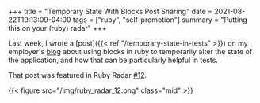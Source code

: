+++
title = "Temporary State With Blocks Post Sharing"
date = 2021-08-22T19:13:09-04:00
tags = ["ruby", "self-promotion"]
summary = "Putting this on your (ruby) radar"
+++

Last week, I wrote a [post]({{< ref "/temporary-state-in-tests" >}}) on my
employer's [blog](https://blog.thegnar.co/temporary-state-in-tests) about using blocks in ruby to temporarily alter the state of
the application, and how that can be particularly helpful in tests.

That post was featured in Ruby Radar [#12](https://rubyradar.dev/issues/ruby-radar-12-back-to-our-regularly-scheduled-programming-726989).

{{< figure src="/img/ruby_radar_12.png" class="mid" >}}
